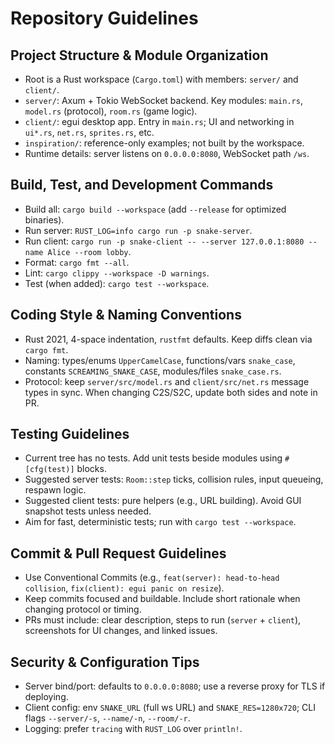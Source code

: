 # Repository Guidelines

## Project Structure & Module Organization
- Root is a Rust workspace (`Cargo.toml`) with members: `server/` and `client/`.
- `server/`: Axum + Tokio WebSocket backend. Key modules: `main.rs`, `model.rs` (protocol), `room.rs` (game logic).
- `client/`: egui desktop app. Entry in `main.rs`; UI and networking in `ui*.rs`, `net.rs`, `sprites.rs`, etc.
- `inspiration/`: reference-only examples; not built by the workspace.
- Runtime details: server listens on `0.0.0.0:8080`, WebSocket path `/ws`.

## Build, Test, and Development Commands
- Build all: `cargo build --workspace` (add `--release` for optimized binaries).
- Run server: `RUST_LOG=info cargo run -p snake-server`.
- Run client: `cargo run -p snake-client -- --server 127.0.0.1:8080 --name Alice --room lobby`.
- Format: `cargo fmt --all`.
- Lint: `cargo clippy --workspace -D warnings`.
- Test (when added): `cargo test --workspace`.

## Coding Style & Naming Conventions
- Rust 2021, 4-space indentation, `rustfmt` defaults. Keep diffs clean via `cargo fmt`.
- Naming: types/enums `UpperCamelCase`, functions/vars `snake_case`, constants `SCREAMING_SNAKE_CASE`, modules/files `snake_case.rs`.
- Protocol: keep `server/src/model.rs` and `client/src/net.rs` message types in sync. When changing C2S/S2C, update both sides and note in PR.

## Testing Guidelines
- Current tree has no tests. Add unit tests beside modules using `#[cfg(test)]` blocks.
- Suggested server tests: `Room::step` ticks, collision rules, input queueing, respawn logic.
- Suggested client tests: pure helpers (e.g., URL building). Avoid GUI snapshot tests unless needed.
- Aim for fast, deterministic tests; run with `cargo test --workspace`.

## Commit & Pull Request Guidelines
- Use Conventional Commits (e.g., `feat(server): head-to-head collision`, `fix(client): egui panic on resize`).
- Keep commits focused and buildable. Include short rationale when changing protocol or timing.
- PRs must include: clear description, steps to run (`server` + `client`), screenshots for UI changes, and linked issues.

## Security & Configuration Tips
- Server bind/port: defaults to `0.0.0.0:8080`; use a reverse proxy for TLS if deploying.
- Client config: env `SNAKE_URL` (full ws URL) and `SNAKE_RES=1280x720`; CLI flags `--server/-s`, `--name/-n`, `--room/-r`.
- Logging: prefer `tracing` with `RUST_LOG` over `println!`.

